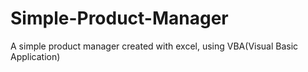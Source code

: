 # Simple-Product-Manager
A simple product manager created with excel, using VBA(Visual Basic Application)
